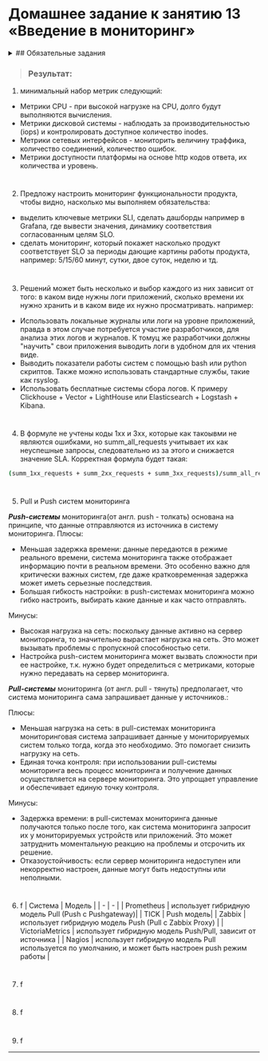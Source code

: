 # Домашнее задание к занятию 13 «Введение в мониторинг»


<details> <summary> ## Обязательные задания </summary>

1. Вас пригласили настроить мониторинг на проект. На онбординге вам рассказали, что проект представляет из себя 
платформу для вычислений с выдачей текстовых отчетов, которые сохраняются на диск. Взаимодействие с платформой 
осуществляется по протоколу http. Также вам отметили, что вычисления загружают ЦПУ. Какой минимальный набор метрик вы
выведите в мониторинг и почему?
#
2. Менеджер продукта посмотрев на ваши метрики сказал, что ему непонятно что такое RAM/inodes/CPUla. Также он сказал, 
что хочет понимать, насколько мы выполняем свои обязанности перед клиентами и какое качество обслуживания. Что вы 
можете ему предложить?
#
3. Вашей DevOps команде в этом году не выделили финансирование на построение системы сбора логов. Разработчики в свою 
очередь хотят видеть все ошибки, которые выдают их приложения. Какое решение вы можете предпринять в этой ситуации, 
чтобы разработчики получали ошибки приложения?
#
4. Вы, как опытный SRE, сделали мониторинг, куда вывели отображения выполнения SLA=99% по http кодам ответов. 
Вычисляете этот параметр по следующей формуле: summ_2xx_requests/summ_all_requests. Данный параметр не поднимается выше 
70%, но при этом в вашей системе нет кодов ответа 5xx и 4xx. Где у вас ошибка?
#
5. Опишите основные плюсы и минусы pull и push систем мониторинга.
#
6. Какие из ниже перечисленных систем относятся к push модели, а какие к pull? А может есть гибридные?
    - Prometheus 
    - TICK
    - Zabbix
    - VictoriaMetrics
    - Nagios

#
7. Склонируйте себе [репозиторий](https://github.com/influxdata/sandbox/tree/master) и запустите TICK-стэк, 
используя технологии docker и docker-compose.
В виде решения на это упражнение приведите скриншот веб-интерфейса ПО chronograf (`http://localhost:8888`). 

P.S.: если при запуске некоторые контейнеры будут падать с ошибкой - проставьте им режим `Z`, например
`./data:/var/lib:Z`
#
8. Перейдите в веб-интерфейс Chronograf (http://localhost:8888) и откройте вкладку Data explorer.
    - Нажмите на кнопку Add a query
    - Изучите вывод интерфейса и выберите БД telegraf.autogen
    - В `measurments` выберите cpu->host->telegraf-getting-started, а в `fields` выберите usage_system. Внизу появится график утилизации cpu.
    - Вверху вы можете увидеть запрос, аналогичный SQL-синтаксису. Поэкспериментируйте с запросом, попробуйте изменить группировку и интервал наблюдений.

Для выполнения задания приведите скриншот с отображением метрик утилизации cpu из веб-интерфейса.
#
9. Изучите список [telegraf inputs](https://github.com/influxdata/telegraf/tree/master/plugins/inputs). 
Добавьте в конфигурацию telegraf следующий плагин - [docker](https://github.com/influxdata/telegraf/tree/master/plugins/inputs/docker):
```
[[inputs.docker]]
  endpoint = "unix:///var/run/docker.sock"
```

Дополнительно вам может потребоваться донастройка контейнера telegraf в `docker-compose.yml` дополнительного volume и 
режима privileged:
```
  telegraf:
    image: telegraf:1.4.0
    privileged: true
    volumes:
      - ./etc/telegraf.conf:/etc/telegraf/telegraf.conf:Z
      - /var/run/docker.sock:/var/run/docker.sock:Z
    links:
      - influxdb
    ports:
      - "8092:8092/udp"
      - "8094:8094"
      - "8125:8125/udp"
```

После настройке перезапустите telegraf, обновите веб интерфейс и приведите скриншотом список `measurments` в 
веб-интерфейсе базы telegraf.autogen . Там должны появиться метрики, связанные с docker.

Факультативно можете изучить какие метрики собирает telegraf после выполнения данного задания.

</details>

> ### Результат:
>
1. минимальный набор метрик следующий:
- Метрики CPU - при высокой нагрузке на CPU, долго будут выполняются вычисления.
- Метрики дисковой системы - наблюдать за производительностью (iops) и контролировать доступное количество inodes.
- Метрики сетевых интерфейсов - мониторить величину траффика, количество соединений, количество ошибок. 
- Метрики доступности платформы на основе http кодов ответа, их количества и уровень.
#
2. Предложу настроить мониторинг функциональности продукта, чтобы видно, насколько мы выполняем обязательства: 
- выделить ключевые метрики SLI, сделать дашборды например в Grafana, где вывести значения, динамику соответствия согласованным целям SLO. 
- сделать мониторинг, который покажет насколько продукт соответствует SLO за периоды дающие картины работы продукта, например:  5/15/60 минут, сутки, двое суток, неделю и тд.
#
3. Решений может быть несколько и выбор каждого из них зависит от того: в каком виде нужны логи приложений, сколько времени их нужно хранить и в каком виде их нужно просматривать.
например:
- Использовать локальные журналы или логи на уровне приложений, правда в этом случае потребуется участие разработчиков, для анализа этих логов и журналов. К томуц же разработчики должны "научить" свои приложения выводить логи в удобном для их чтения виде.
- Выводить показатели работы систем с помощью bash или python скриптов. Также можно использовать стандартные службы, такие как rsyslog.
- Использовать бесплатные системы сбора логов. К примеру Clickhouse + Vector + LightHouse или Elasticsearch + Logstash + Kibana. 
#
4. В формуле не учтены коды 1xx и 3xx, которые как такоывми не являются ошибками, но summ_all_requests учитывает их как неуспешные запросы, следовательно из за этого и снижается значение SLA.
Корректная формула будет такая:
```bash
(summ_1xx_requests + summ_2xx_requests + summ_3xx_requests)/summ_all_requests
```
#
5. Pull и Push систем мониторинга

___Push-системы___ мониторинга(от англ. push - толкать) основана на принципе, что данные отправляются из источника в систему мониторинга.
Плюсы:
- Меньшая задержка времени: данные передаются в режиме реального времени, система мониторинга также отображает информацию почти в реальном времени. Это особенно важно для критически важных систем, где даже кратковременная задержка может иметь серьезные последствия.
- Большая гибкость настройки: в push-системах мониторинга можно гибко настроить, выбирать какие данные и как часто отправлять.

Минусы:
- Высокая нагрузка на сеть: поскольку данные активно на сервер мониторинга, то значительно вырастает нагрузка на сеть. Это может вызывать проблемы с пропускной способностью сети.
- Настройка push-систем мониторинга может вызвать сложности при ее настройке, т.к. нужно будет определиться с метриками, которые нужно передавать на сервер мониторинга.

___Pull-системы___ мониторинга (от англ. pull - тянуть) предполагает, что система мониторинга сама запрашивает данные у источников.:

Плюсы:
- Меньшая нагрузка на сеть: в pull-системах мониторинга мониторинговая система запрашивает данные у мониторируемых систем только тогда, когда это необходимо. Это помогает снизить нагрузку на сеть.
- Единая точка контроля: при использовании pull-системы мониторинга весь процесс мониторинга и получение данных осуществляется на сервере мониторинга. Это упрощает управление и обеспечивает единую точку контроля.

Минусы:
- Задержка времени: в pull-системах мониторинга данные получаются только после того, как система мониторинга запросит их у мониторируемых устройств или приложений. Это может затруднить моментальную реакцию на проблемы и отсрочить их решение.
- Отказоустойчивость: если сервер мониторинга недоступен или некорректно настроен, данные могут быть недоступны или неполными.

#
6.  f
| Система | Модель |
| - | - |
| Prometheus  |  использует гибридную модель Pull (Push с Pushgateway)|
| TICK | Push модель|
| Zabbix |  использует гибридную модель Push (Pull с Zabbix Proxy) |
| VictoriaMetrics |  использует гибридную модель Push/Pull, зависит от источника |
| Nagios | использует гибридную модель Pull используется по умолчанию, и может быть настроен push режим работы |

#
7. f

#
8. f

#
9. f 




---